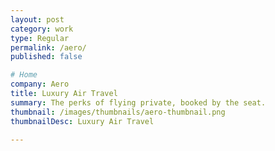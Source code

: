 ```yaml
---
layout: post
category: work
type: Regular
permalink: /aero/
published: false

# Home
company: Aero
title: Luxury Air Travel
summary: The perks of flying private, booked by the seat.
thumbnail: /images/thumbnails/aero-thumbnail.png
thumbnailDesc: Luxury Air Travel

---
```


